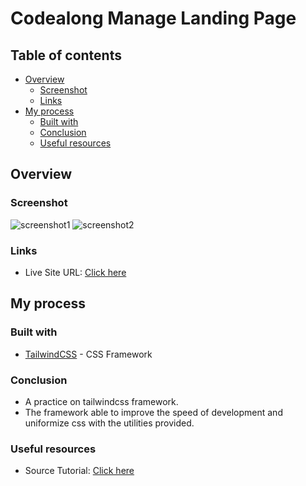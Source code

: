 # Codealong Manage Landing Page

## Table of contents

- [Overview](#overview)
  - [Screenshot](#screenshot)
  - [Links](#links)
- [My process](#my-process)
  - [Built with](#built-with)
  - [Conclusion](#conclusion)
  - [Useful resources](#useful-resources)

## Overview

### Screenshot

![screenshot1](./resources/screenshot/Screenshot01.png)
![screenshot2](./resources//screenshot/Screenshot02.png)

### Links

- Live Site URL: [Click here](https://manage-landing-page.hafezfhmi.com/)

## My process

### Built with

- [TailwindCSS](https://tailwindcss.com/) - CSS Framework

### Conclusion

- A practice on tailwindcss framework.
- The framework able to improve the speed of development and uniformize css with the utilities provided.

### Useful resources

- Source Tutorial: [Click here](https://youtu.be/dFgzHOX84xQ)
